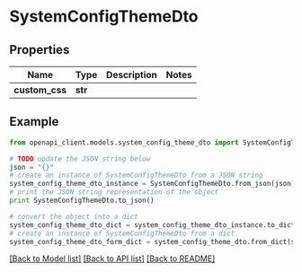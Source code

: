 # SystemConfigThemeDto


## Properties

Name | Type | Description | Notes
------------ | ------------- | ------------- | -------------
**custom_css** | **str** |  | 

## Example

```python
from openapi_client.models.system_config_theme_dto import SystemConfigThemeDto

# TODO update the JSON string below
json = "{}"
# create an instance of SystemConfigThemeDto from a JSON string
system_config_theme_dto_instance = SystemConfigThemeDto.from_json(json)
# print the JSON string representation of the object
print SystemConfigThemeDto.to_json()

# convert the object into a dict
system_config_theme_dto_dict = system_config_theme_dto_instance.to_dict()
# create an instance of SystemConfigThemeDto from a dict
system_config_theme_dto_form_dict = system_config_theme_dto.from_dict(system_config_theme_dto_dict)
```
[[Back to Model list]](../README.md#documentation-for-models) [[Back to API list]](../README.md#documentation-for-api-endpoints) [[Back to README]](../README.md)



